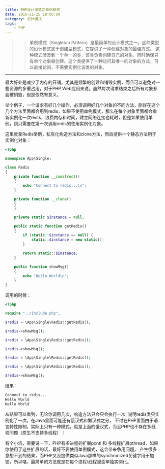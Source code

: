 ```yaml
---
title: PHP设计模式之单例模式
date: 2016-11-25 18:00:00
category: 设计模式
tags: 
    - PHP
---
```


>>单例模式（Singleton Pattern）是最简单的设计模式之一。这种类型的设计模式属于创建型模式，它提供了一种创建对象的最佳方式。
 这种模式涉及到一个单一的类，该类负责创建自己的对象，同时确保只有单个对象被创建。这个类提供了一种访问其唯一的对象的方式，可以直接访问，不需要实例化该类的对象。
----

最大好处是减少了内存的开销，尤其是频繁的创建和销毁实例，而且可以避免对一些资源的多重占用，对于PHP Web应用来说，虽然每次请求结束之后所有对象都会被销毁，但是依然有意义。

举个例子，一个请求有好几个操作，必须调用好几个对象的不同方法，刚好在这个几个方法里面都会用到redis，如果不使用单例模式，那么在每个对象里面都会重新实例化一次redis，浪费内存和时间，建立网络连接也耗时，但是如果使用单例，则只需要在第一次调用redis的使用实例化对象。

<!--more-->

这里就拿Redis举例，私有化构造方法和clone方法，然后提供一个静态方法用于实例化对象：
```php
<?php

namespace App\Single;

class Redis
{
    private function __construct()
    {
        echo "Connect to redis...\n";
    }

    private function __clone()
    {
    }

    private static $instance = null;

    public static function getRedis()
    {
        if (static::$instance == null) {
            static::$instance = new static();
        }

        return static::$instance;
    }

    public function showMsg()
    {
        echo "Hello World\n";
    }
}
```
调用的时候：
```php
<?php

require "../include.php";

$redis = \App\Single\Redis::getRedis();

$redis->showMsg();

$redis = \App\Single\Redis::getRedis();

$redis->showMsg();

$redis = \App\Single\Redis::getRedis();

$redis = \App\Single\Redis::getRedis();

$redis->showMsg();
```

结果：
```php
Connect to redis...
Hello World
Hello World
```

从结果可以看到，无论你调用几次，构造方法只会只会执行一次, 说明redis类只实例化了一次。在Java里面可能还有饿汉式和懒汉式之分，
不过在PHP里面由于语言特性限制，实际上只有一种模式，就是上面的饿汉式，而且PHP也不存在多线程问题（原生不支持多线程）！

有个小坑，需要说一下，PHP有多进程的扩展pcntl 和 多线程扩展pthread，如果你使用了这些扩展的话，最好不要使用单例模式，这会带来争用问题，
产生很多意想不到的结果，而PHP又没提供类似Java那样的synchronized关键字用于加锁，所以咯，最简单的方法就是在每个进程\线程里面单独实例化。
